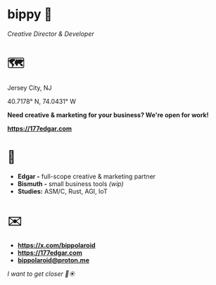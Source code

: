 # bippy 🚬
*Creative Director & Developer*


# 🗺️
Jersey City, NJ

40.7178° N, 74.0431° W

**Need creative & marketing for your business? We're open for work!**

**https://177edgar.com**


# 🚀
- **Edgar -** full-scope creative & marketing partner
- **Bismuth -** small business tools *(wip)*
- **Studies:** ASM/C, Rust, AGI, IoT
  

# ✉️
- **https://x.com/bippolaroid**
- **https://177edgar.com**
- **bippolaroid@proton.me**






*I want to get closer  🚀☀️*


<!---
bippolaroid/bippolaroid is a ✨ special ✨ repository because its `README.md` (this file) appears on your GitHub profile.
You can click the Preview link to take a look at your changes.
--->
